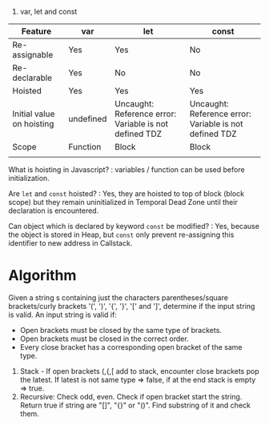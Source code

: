 1. var, let and const

| Feature                   | var       | let                                                    | const                                                  |
|---------------------------|-----------|--------------------------------------------------------|--------------------------------------------------------|
| Re-assignable             | Yes       | Yes                                                    | No                                                     |
| Re-declarable             | Yes       | No                                                     | No                                                     |
| Hoisted                   | Yes       | Yes                                                    | Yes                                                    |
| Initial value on hoisting | undefined | Uncaught: Reference error: Variable is not defined TDZ | Uncaught: Reference error: Variable is not defined TDZ |
| Scope                     | Function  | Block                                                  | Block                                                  |
|                           |           |                                                        |                                                        |

What is hoisting in Javascript?
: variables / function can be used before initialization.

Are `let` and `const` hoisted? 
: Yes, they are hoisted to top of block (block scope) but they remain uninitialized in Temporal Dead Zone until their declaration is encountered.

Can object which is declared by keyword `const` be modified?
: Yes, because the object is stored in Heap, but `const` only prevent re-assigning this identifier to new address in Callstack.


# Algorithm
Given a string s containing just the characters parentheses/square brackets/curly brackets '(', ')', '{', '}', '[' and ']', determine if the input string is valid.
An input string is valid if:
* Open brackets must be closed by the same type of brackets.
* Open brackets must be closed in the correct order.
* Every close bracket has a corresponding open bracket of the same type.

1. Stack - If open brackets (,{,[ add to stack, encounter close brackets pop the latest. If latest is not same type => false, if at the end stack is empty => true.
2. Recursive: Check odd, even. Check if open bracket start the string. Return true if string are "[]", "{}" or "()". Find substring of it and check them.
